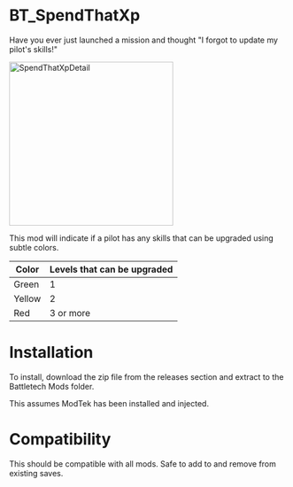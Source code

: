 # BT_SpendThatXp

Have you ever just launched a mission and thought "I forgot to update my pilot's skills!"

<img width="296" alt="SpendThatXpDetail" src="https://user-images.githubusercontent.com/54865934/168945528-5f82c099-4057-4048-a664-5f7230f510f5.png">


This mod will indicate if a pilot has any skills that can be upgraded using subtle colors.

|Color|Levels that can be upgraded|
|--|--|
Green| 1
Yellow| 2
Red | 3 or more




# Installation
To install, download the zip file from the releases section and extract to the Battletech Mods folder.

This assumes ModTek has been installed and injected.

# Compatibility
This should be compatible with all mods.
Safe to add to and remove from existing saves.
